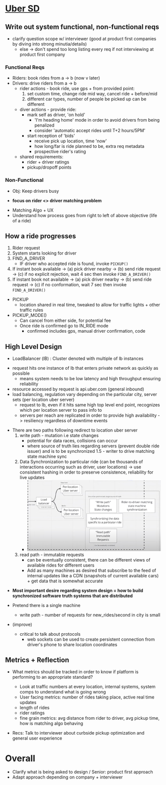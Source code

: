 # [Uber SD](https://www.youtube.com/watch?v=wL-Gx5XE9XE)
## Write out system functional, non-functional reqs
* clarify question scope w/ interviewer (good at product first companies by diving into strong minutia/details)
    - else -> don't spend too long listing every req if not interviewing at product first company

### Functional Reqs
- Riders: book rides from a -> b (now v later)
- Drivers: drive riders from a -> b
    * rider actions - book ride, use gps + from provided point:
        1. set custom time, change ride mid way, cancel ride + before/mid
        2. different car types, number of people be picked up can be different
    * diver actions - provide ride:
        - mark self as driver, 'on hold'
            - 'I'm heading home' mode in order to avoid drivers from being penalized
            - consider 'automatic accept rides until T+2 hours/5PM'
        - start reception of 'bids'
            - receive pick up location, time 'now'
            - how long/far is ride planned to be, extra req metadata
            - prospective rider's rating
    * shared requirements:
        - rider + driver ratings
        - pickup/dropoff points

### Non-Functional
- Obj: Keep drivers busy
* __focus on rider <> driver matching problem__
- Matching Algo + UX
- Understand how process goes from right to left of above objective (life of a ride)

## How a ride progresses
1. Rider request
2. System starts looking for driver
3. FIND_A_DRIVER
    - IF driver who accepted ride is found, invoke `PICKUP()`
4. If instant book available -> (a) pick driver nearby -> (b) send ride request -> (c) if no explicit rejection, wait 4 sec then invoke `FIND_A_DRIVER()`
5. If instant book not available -> (a) pick driver nearby -> (b) send ride request -> (c) if no conformation, wait 7 sec then invoke `FIND_A_DRIVER()`

- PICKUP
    - location shared in real time, tweaked to allow for traffic lights + other traffic rules
- PICKUP_MODE()
    * Can cancel from either side, for potential fee
    * Once ride is confirmed go to IN_RIDE mode
        * confirmed includes gps, manual driver confirmation, code

## High Level Design
- LoadBalancer (lB) : Cluster denoted with multiple of lb instances
* request hits one instance of lb that enters private network as quickly as possible
    - means system needs to be low latency and high throughput ensuring reliability
* resource accessed by request is api.uber.com (general inbound)
* load balancing, regulation vary depending on the particular city, server sets (per location uber server)
    - request to lb, even if it hits same high top level end point, recognizes which per location server to pass info to
    - servers per reach are replicated in order to provide high availability -> resiliency regardless of downtime events
- There are two paths following redirect to location uber server
    1. write path - mutation i.e state changes
        * potential for data races, collisions can occur
        * where source of truth lies regarding servers (prevent double ride issuer) and is to be synchronized
        1.5 - writer to drive matching state machine sync
    2. Data Synchronization to particular ride (can be thousands of interactions occurring such as driver, user locations) -> use consistent hashing in order to preserve consistence, reliability for live updates
        - ![highLevel](./images/highLevel.png)
    3. read path - immutable requests
        - can be eventually consistent, there can be different views of available rides for different users
        * Add as many machines as desired that subscribe to the feed of internal updates like a CDN (snapshots of current available cars) + get data that is somewhat accurate

* __Most important desire regarding system design = how to build synchronized software truth systems that are distributed__

- Pretend there is a single machine
    * write path - number of requests for new_rides/second in city is small

- (improve)
    * critical to talk about protocols
        - web sockets can be used to create persistent connection from driver's phone to share location coordinates

## Metrics + Reflection
- What metrics should be tracked in order to know if platform is performing to an appropriate standard?
    * Look at traffic numbers at every location, internal systems, system comps to understand what is going wrong
    * User facing metrics: number of rides taking place, active real time updates
    * length of rides
    * rider ratings
    * fine grain metrics: avg distance from rider to driver, avg pickup time, how is matching algo behaving

- Recs: Talk to interviewer about curbside pickup optimization and general user experience

# Overall
- Clarify what is being asked to design / Senior: product first approach
- Adapt approach depending on company + interviewer
